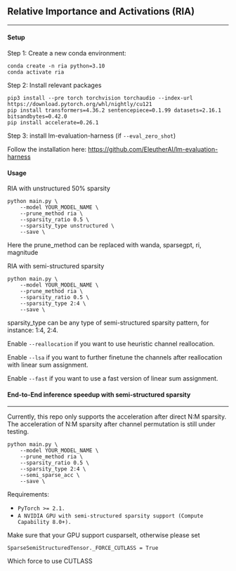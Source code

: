 ## Relative Importance and Activations (RIA)

---------------



#### Setup

Step 1: Create a new conda environment:

```
conda create -n ria python=3.10
conda activate ria
```



Step 2: Install relevant packages

```
pip3 install --pre torch torchvision torchaudio --index-url https://download.pytorch.org/whl/nightly/cu121
pip install transformers=4.36.2 sentencepiece=0.1.99 datasets=2.16.1 bitsandbytes=0.42.0
pip install accelerate=0.26.1
```



Step 3: install lm-evaluation-harness (if `--eval_zero_shot`)

Follow the installation here: https://github.com/EleutherAI/lm-evaluation-harness



#### Usage

RIA with unstructured 50% sparsity

```
python main.py \
	--model YOUR_MODEL_NAME \
	--prune_method ria \
	--sparsity_ratio 0.5 \
	--sparsity_type unstructured \
	--save \
```

Here the prune_method can be replaced with wanda, sparsegpt, ri, magnitude



RIA with semi-structured sparsity 

```
python main.py \
	--model YOUR_MODEL_NAME \
	--prune_method ria \
	--sparsity_ratio 0.5 \
	--sparsity_type 2:4 \
	--save \
```

sparsity_type can be any type of semi-structured sparsity pattern, for instance: 1:4, 2:4.

Enable `--reallocation` if you want to use heuristic channel reallocation.

Enable `--lsa` if you want to further finetune the channels after reallocation with linear sum assignment.

Enable `--fast` if you want to use a fast version of linear sum assignment.



#### End-to-End inference speedup with semi-structured sparsity

--------

Currently, this repo only supports the acceleration after direct N:M sparsity. The acceleration of N:M sparsity after channel permutation is still under testing. 

```
python main.py \
	--model YOUR_MODEL_NAME \
	--prune_method ria \
	--sparsity_ratio 0.5 \
	--sparsity_type 2:4 \
	--semi_sparse_acc \
	--save \
```



Requirements:

- `PyTorch >= 2.1.`
- `A NVIDIA GPU with semi-structured sparsity support (Compute Capability 8.0+).`

Make sure that your GPU support cusparselt, otherwise please set

`SparseSemiStructuredTensor._FORCE_CUTLASS = True`

Which force to use CUTLASS

